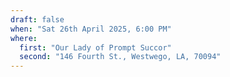 ```yaml
---
draft: false
when: "Sat 26th April 2025, 6:00 PM"
where:
  first: "Our Lady of Prompt Succor"
  second: "146 Fourth St., Westwego, LA, 70094"
---
```

